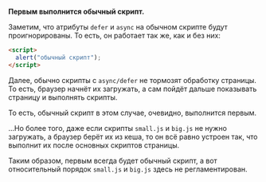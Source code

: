 **Первым выполнится обычный скрипт.**

Заметим, что атрибуты `defer` и `async` на обычном скрипте будут проигнорированы. То есть, он работает так же, как и без них:

```html
<script>
  alert("обычный скрипт");
</script>
```

Далее, обычно скрипты с `async/defer` не тормозят обработку страницы. То есть, браузер начнёт их загружать, а сам пойдёт дальше показывать страницу и выполнять скрипты.

То есть, обычный скрипт в этом случае, очевидно, выполнится первым.

...Но более того, даже если скрипты `small.js` и `big.js` не нужно загружать, а браузер берёт их из кеша, то он всё равно устроен так, что выполнит их после основных скриптов страницы.

Таким образом, первым всегда будет обычный скрипт, а вот относительный порядок `small.js` и `big.js` здесь не регламентирован.
